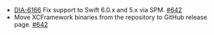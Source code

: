 * [DIA-6166](https://sourcepoint.atlassian.net/browse/DIA-6166) Fix support to Swift 6.0.x and 5.x via SPM. [#642](https://github.com/SourcePointUSA/ios-cmp-app/pull/642)
* Move XCFramework binaries from the repository to GitHub release page. [#642](https://github.com/SourcePointUSA/ios-cmp-app/pull/642)
